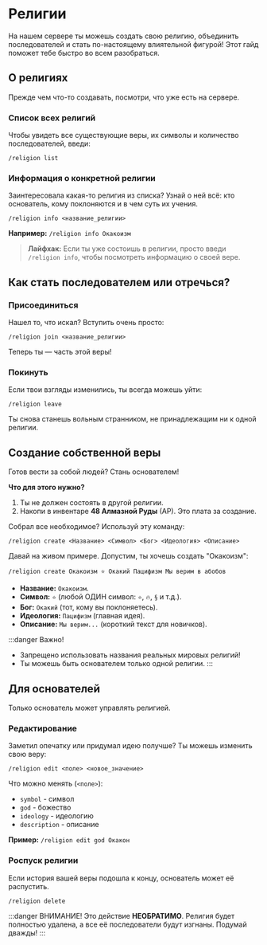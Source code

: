 # Религии

На нашем сервере ты можешь создать свою религию, объединить последователей и стать по-настоящему влиятельной фигурой! 
Этот гайд поможет тебе быстро во всем разобраться.

## О религиях

Прежде чем что-то создавать, посмотри, что уже есть на сервере.

### Список всех религий
Чтобы увидеть все существующие веры, их символы и количество последователей, введи:
```
/religion list
```

### Информация о конкретной религии
Заинтересовала какая-то религия из списка? Узнай о ней всё: кто основатель, кому поклоняются и в чем суть их учения.
```
/religion info <название_религии>
```
**Например:** `/religion info Окакоизм`

> **Лайфхак:** Если ты уже состоишь в религии, просто введи `/religion info`, чтобы посмотреть информацию о своей вере.

## Как стать последователем или отречься?

### Присоединиться
Нашел то, что искал? Вступить очень просто:
```
/religion join <название_религии>
```
Теперь ты — часть этой веры!

### Покинуть
Если твои взгляды изменились, ты всегда можешь уйти:
```
/religion leave
```
Ты снова станешь вольным странником, не принадлежащим ни к одной религии.

## Создание собственной веры

Готов вести за собой людей? Стань основателем!

**Что для этого нужно?**
1.  Ты не должен состоять в другой религии.
2.  Накопи в инвентаре **48 Алмазной Руды** (АР). Это плата за создание.

Собрал все необходимое? Используй эту команду:
```
/religion create <Название> <Символ> <Бог> <Идеология> <Описание>
```
Давай на живом примере. Допустим, ты хочешь создать "Окакоизм":

`/religion create Окакоизм ⭐ Окакий Пацифизм Мы верим в абобов`

-   **Название:** `Окакоизм`.
-   **Символ:** `⭐` (любой ОДИН символ: `⭐`, `🔥`, `§` и т.д.).
-   **Бог:** `Окакий` (тот, кому вы поклоняетесь).
-   **Идеология:** `Пацифизм` (главная идея).
-   **Описание:** `Мы верим...` (короткий текст для новичков).

:::danger Важно!
- Запрещено использовать названия реальных мировых религий!
- Ты можешь быть основателем только одной религии.
:::

## Для основателей

Только основатель может управлять религией.

### Редактирование
Заметил опечатку или придумал идею получше? Ты можешь изменить свою веру:
```
/religion edit <поле> <новое_значение>
```
Что можно менять (`<поле>`):
- `symbol` - символ
- `god` - божество
- `ideology` - идеологию
- `description` - описание

**Пример:** `/religion edit god Окакон`

### Роспуск религии
Если история вашей веры подошла к концу, основатель может её распустить.
```
/religion delete
```
:::danger ВНИМАНИЕ!
Это действие **НЕОБРАТИМО**. Религия будет полностью удалена, а все её последователи будут изгнаны. Подумай дважды!
:::